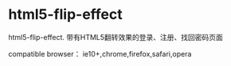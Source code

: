 # html5-flip-effect
html5-flip-effect.   带有HTML5翻转效果的登录、注册、找回密码页面

compatible browser： ie10+,chrome,firefox,safari,opera
